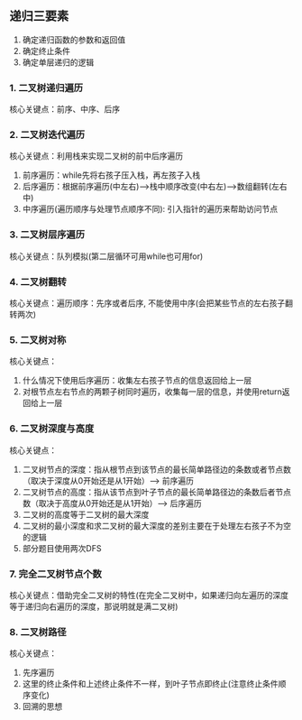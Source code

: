 ## 递归三要素 
1. 确定递归函数的参数和返回值
2. 确定终止条件
3. 确定单层递归的逻辑
### 1. 二叉树递归遍历  
核心关键点：前序、中序、后序
### 2. 二叉树迭代遍历
核心关键点：利用栈来实现二叉树的前中后序遍历
1. 前序遍历：while先将右孩子压入栈，再左孩子入栈
2. 后序遍历：根据前序遍历(中左右)-->栈中顺序改变(中右左)-->数组翻转(左右中)
3. 中序遍历(遍历顺序与处理节点顺序不同): 引入指针的遍历来帮助访问节点 
### 3. 二叉树层序遍历
核心关键点：队列模拟(第二层循环可用while也可用for)
### 4. 二叉树翻转
核心关键点：遍历顺序：先序或者后序, 不能使用中序(会把某些节点的左右孩子翻转两次)
### 5. 二叉树对称
核心关键点：
1. 什么情况下使用后序遍历：收集左右孩子节点的信息返回给上一层
2. 对根节点左右节点的两颗子树同时遍历，收集每一层的信息，并使用return返回给上一层
### 6. 二叉树深度与高度
核心关键点：
1. 二叉树节点的深度：指从根节点到该节点的最长简单路径边的条数或者节点数（取决于深度从0开始还是从1开始）--> 前序遍历
2. 二叉树节点的高度：指从该节点到叶子节点的最长简单路径边的条数后者节点数（取决于高度从0开始还是从1开始）--> 后序遍历
3. 二叉树的高度等于二叉树的最大深度
4. 二叉树的最小深度和求二叉树的最大深度的差别主要在于处理左右孩子不为空的逻辑
5. 部分题目使用两次DFS
### 7. 完全二叉树节点个数
核心关键点：借助完全二叉树的特性(在完全二叉树中，如果递归向左遍历的深度等于递归向右遍历的深度，那说明就是满二叉树)
### 8. 二叉树路径
核心关键点：
1. 先序遍历 
2. 这里的终止条件和上述终止条件不一样，到叶子节点即终止(注意终止条件顺序变化)
3. 回溯的思想